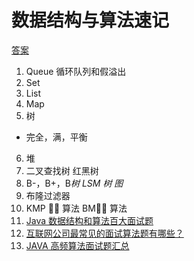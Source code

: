 # 数据结构与算法速记

[答案](../shortanswer/数据结构与算法速记)

1. Queue  循环队列和假溢出
2. Set
3. List
4. Map
5. 树
- 完全，满，平衡
6. 堆
7. 二叉查找树 红黑树
8. B-，B+，B*树 LSM 树 图*
9. 布隆过滤器
10. KMP 􏸣􏶸 算法 BM􏸣􏶸 算法
11. [Java 数据结构和算法百大面试题](https://www.infoq.cn/article/u94vCEjF5-cSZessptNU)
12. [互联网公司最常见的面试算法题有哪些？](https://www.zhihu.com/question/24964987)
13. [JAVA 高频算法面试题汇总](https://zhuanlan.zhihu.com/p/33683541)
